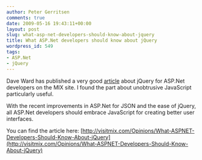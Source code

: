 ```yaml
---
author: Peter Gerritsen
comments: true
date: 2009-05-16 19:43:11+00:00
layout: post
slug: what-asp-net-developers-should-know-about-jquery
title: What ASP.Net developers should know about jQuery
wordpress_id: 549
tags:
- ASP.Net
- jQuery
---
```


Dave Ward has published a very good [article](http://visitmix.com/Opinions/What-ASPNET-Developers-Should-Know-About-jQuery) about jQuery for ASP.Net developers on the MIX site. I found the part about unobtrusive JavaScript particularly useful.

With the recent improvements in ASP.Net for JSON and the ease of jQuery, all ASP.Net developers should embrace JavaScript for creating better user interfaces.

You can find the article here: [http://visitmix.com/Opinions/What-ASPNET-Developers-Should-Know-About-jQuery](http://visitmix.com/Opinions/What-ASPNET-Developers-Should-Know-About-jQuery)
